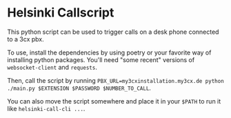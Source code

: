 # Helsinki Callscript

This python script can be used to trigger calls on a desk phone connected to a 3cx pbx.

To use, install the dependencies by using poetry or your favorite way of installing python packages.
You'll need "some recent" versions of `websocket-client` and `requests`.

Then, call the script by running `PBX_URL=my3cxinstallation.my3cx.de python ./main.py $EXTENSION $PASSWORD $NUMBER_TO_CALL`.

You can also move the script somewhere and place it in your `$PATH` to run it like `helsinki-call-cli ...`.
